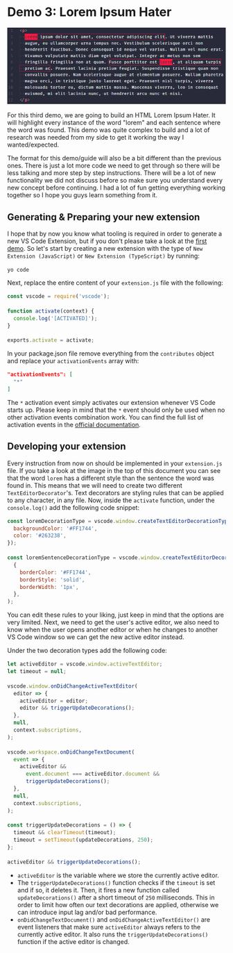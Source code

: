 # Demo 3: Lorem Ipsum Hater

<p align="center">
  <img src="./banner.png">
</p>

For this third demo, we are going to build an HTML Lorem Ipsum Hater. It will highlight every instance of the word "lorem" and each sentence where the word was found. This demo was quite complex to build and a lot of research was needed from my side to get it working the way I wanted/expected.

The format for this demo/guide will also be a bit different than the previous ones. There is just a lot more code we need to get through so there will be less talking and more step by step instructions. There will be a lot of new functionality we did not discuss before so make sure you understand every new concept before continuing. I had a lot of fun getting everything working together so I hope you guys learn something from it.

## Generating & Preparing your new extension

I hope that by now you know what tooling is required in order to generate a new VS Code Extension, but if you don't please take a look at the [first demo](../demo-1-hello-world/README.md). So let's start by creating a new extension with the type of `New Extension (JavaScript)` or `New Extension (TypeScript)` by running:

`yo code`

Next, replace the entire content of your `extension.js` file with the following:

```javascript
const vscode = require('vscode');

function activate(context) {
  console.log('[ACTIVATED]');
}

exports.activate = activate;
```

In your package.json file remove everything from the `contributes` object and replace your `activationEvents` array with:

```json
"activationEvents": [
  "*"
]
```

The `*` activation event simply activates our extension whenever VS Code starts up. Please keep in mind that the `*` event should only be used when no other activation events combination work. You can find the full list of activation events in the [official documentation](https://code.visualstudio.com/api/references/activation-events).

## Developing your extension

Every instruction from now on should be implemented in your `extension.js` file. If you take a look at the image in the top of this document you can see that the word `lorem` has a different style than the sentence the word was found in. This means that we will need to create two different `TextEditorDecorator`'s. Text decorators are styling rules that can be applied to any character, in any file. Now, inside the `activate` function, under the `console.log()` add the following code snippet:

```javascript
const loremDecorationType = vscode.window.createTextEditorDecorationType({
  backgroundColor: '#FF1744',
  color: '#263238',
});

const loremSentenceDecorationType = vscode.window.createTextEditorDecorationType(
  {
    borderColor: '#FF1744',
    borderStyle: 'solid',
    borderWidth: '1px',
  },
);
```

You can edit these rules to your liking, just keep in mind that the options are very limited. Next, we need to get the user's active editor, we also need to know when the user opens another editor or when he changes to another VS Code window so we can get the new active editor instead.

Under the two decoration types add the following code:

```javascript
let activeEditor = vscode.window.activeTextEditor;
let timeout = null;

vscode.window.onDidChangeActiveTextEditor(
  editor => {
    activeEditor = editor;
    editor && triggerUpdateDecorations();
  },
  null,
  context.subscriptions,
);

vscode.workspace.onDidChangeTextDocument(
  event => {
    activeEditor &&
      event.document === activeEditor.document &&
      triggerUpdateDecorations();
  },
  null,
  context.subscriptions,
);

const triggerUpdateDecorations = () => {
  timeout && clearTimeout(timeout);
  timeout = setTimeout(updateDecorations, 250);
};

activeEditor && triggerUpdateDecorations();
```

- `activeEditor` is the variable where we store the currently active editor.
- The `triggerUpdateDecorations()` function checks if the `timeout` is set and if so, it deletes it. Then, it fires a new function called `updateDecorations()` after a short timeout of `250` milliseconds. This in order to limit how often our text decorations are applied, otherwise we can introduce input lag and/or bad performance.
- `onDidChangeTextDocument()` and `onDidChangeActiveTextEditor()` are event listeners that make sure `activeEditor` always refers to the currently active editor. It also runs the `triggerUpdateDecorations()` function if the active editor is changed.
